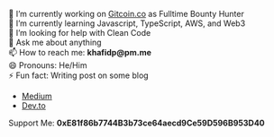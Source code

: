 🔭 I’m currently working on [Gitcoin.co](https://gitcoin.co/khafidprayoga) as Fulltime Bounty Hunter  
🌱 I’m currently learning Javascript, TypeScript, AWS, and Web3  
🤔 I’m looking for help with Clean Code  
💬 Ask me about anything  
📫 How to reach me: __khafidp@pm.me__  
😄 Pronouns: He/Him  
⚡ Fun fact: Writing post on some blog  
  - [Medium](https://khafidprayoga.medium.com)
  - [Dev.to](https://dev.to/khafidprayoga)

Support Me: __0xE81f86b7744B3b73ce64aecd9Ce59D596B953D40__

